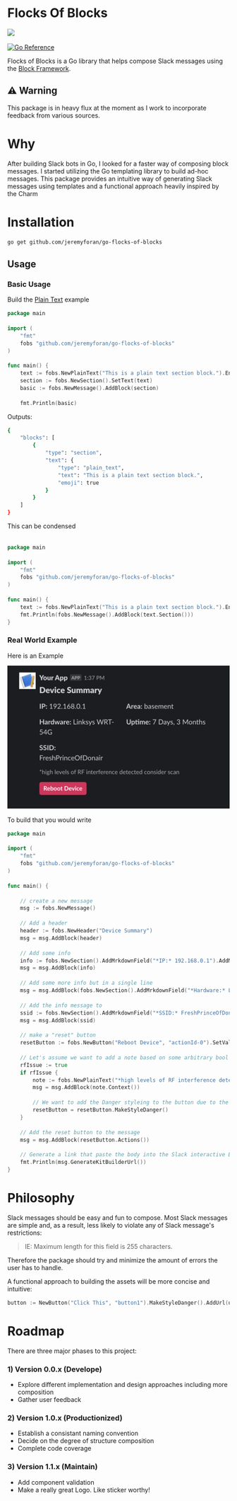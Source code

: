 # Flocks Of Blocks

<a href="https://github.com/jeremyforan/go-flocks-of-blocks/blob/master/LICENSE">
    <img src="https://img.shields.io/github/license/jeremyforan/go-flocks-of-blocks">
</a>

<a href="https://pkg.go.dev/github.com/jeremyforan/go-flocks-of-blocks"><img src="https://pkg.go.dev/badge/github.com/jeremyforan/go-flocks-of-blocks.svg" alt="Go Reference"></a>

Flocks of Blocks is a Go library that helps compose Slack messages using the [Block Framework](https://api.slack.com/block-kit). 

:warning: Warning
------------------------------------------
This package is in heavy flux at the moment as I work to incorporate feedback from various sources.


# Why

After building Slack bots in Go, I looked for a faster way of composing block messages. I started utilizing the Go templating library to build ad-hoc messages. This package provides an intuitive way of generating Slack messages using templates and a functional approach heavily inspired by the Charm


# Installation

```bash
go get github.com/jeremyforan/go-flocks-of-blocks
```

## Usage

### Basic Usage

Build the [Plain Text](https://app.slack.com/block-kit-builder/#%7B%22blocks%22:%5B%7B%22type%22:%22section%22,%22text%22:%7B%22type%22:%22plain_text%22,%22text%22:%22This%20is%20a%20plain%20text%20section%20block.%22,%22emoji%22:true%7D%7D%5D%7D) example

```go
package main

import (
	"fmt"
	fobs "github.com/jeremyforan/go-flocks-of-blocks"
)

func main() {
	text := fobs.NewPlainText("This is a plain text section block.").EnableEmoji()
	section := fobs.NewSection().SetText(text)
	basic := fobs.NewMessage().AddBlock(section)

	fmt.Println(basic)
```
Outputs:

```bash
{
	"blocks": [
		{
			"type": "section",
			"text": {
				"type": "plain_text",
				"text": "This is a plain text section block.",
				"emoji": true
			}
		}
	]
}
```

This can be condensed

```go

package main

import (
	"fmt"
	fobs "github.com/jeremyforan/go-flocks-of-blocks"
)

func main() {
	text := fobs.NewPlainText("This is a plain text section block.").EnableEmoji()
	fmt.Println(fobs.NewMessage().AddBlock(text.Section()))
}
```

### Real World Example

Here is an Example 

![real world example](https://github.com/jeremyforan/go-flocks-of-blocks/blob/master/assets/real-world-1.png?raw=true)

To build that you would write

```go
package main

import (
	"fmt"
	fobs "github.com/jeremyforan/go-flocks-of-blocks"
)

func main() {

	// create a new message
	msg := fobs.NewMessage()

	// Add a header
	header := fobs.NewHeader("Device Summary")
	msg = msg.AddBlock(header)

	// Add some info
	info := fobs.NewSection().AddMrkdownField("*IP:* 192.168.0.1").AddMrkdownField("*Area:* basement")
	msg = msg.AddBlock(info)

	// Add some more info but in a single line
	msg = msg.AddBlock(fobs.NewSection().AddMrkdownField("*Hardware:* Linksys WRT-54G").AddMrkdownField("*Uptime:* 7 Days, 3 Months"))

	// Add the info message to
	ssid := fobs.NewSection().AddMrkdownField("*SSID:* FreshPrinceOfDonair")
	msg = msg.AddBlock(ssid)

	// make a "reset" button
	resetButton := fobs.NewButton("Reboot Device", "actionId-0").SetValue("click_me_123")

	// Let's assume we want to add a note based on some arbitrary bool value
	rfIssue := true
	if rfIssue {
		note := fobs.NewPlainText("*high levels of RF interference detected consider scan")
		msg = msg.AddBlock(note.Context())

		// We want to add the Danger styleing to the button due to the 'issue'
		resetButton = resetButton.MakeStyleDanger()
	}

	// Add the reset button to the message
	msg = msg.AddBlock(resetButton.Actions())

	// Generate a link that paste the body into the Slack interactive Block Kit Builder for validation
	fmt.Println(msg.GenerateKitBuilderUrl())
}
```

# Philosophy
Slack messages should be easy and fun to compose. Most Slack messages are simple and, as a result, less likely to violate any of Slack message's restrictions:
> 	IE: Maximum length for this field is 255 characters.

Therefore the package should try and minimize the amount of errors the user has to handle.

A functional approach to building the assets will be more concise and intuitive:

```go
button := NewButton("Click This", "button1").MakeStyleDanger().AddUrl(url)
```

# Roadmap
There are three major phases to this project:

### 1) Version 0.0.x (Develope) 
* Explore different implementation and design approaches including more composition
* Gather user feedback

### 2) Version 1.0.x (Productionized)

* Establish a consistant naming convention
* Decide on the degree of structure composition
* Complete code coverage

### 3) Version 1.1.x (Maintain)
* Add component validation
* Make a really great Logo. Like sticker worthy!
